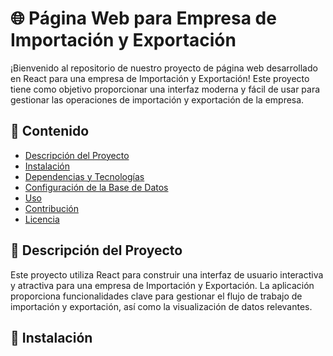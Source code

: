 # 🌐 Página Web para Empresa de Importación y Exportación

¡Bienvenido al repositorio de nuestro proyecto de página web desarrollado en React para una empresa de Importación y Exportación! Este proyecto tiene como objetivo proporcionar una interfaz moderna y fácil de usar para gestionar las operaciones de importación y exportación de la empresa.

## 📄 Contenido

- [Descripción del Proyecto](#descripción-del-proyecto)
- [Instalación](#instalación)
- [Dependencias y Tecnologías](#dependencias-y-tecnologías)
- [Configuración de la Base de Datos](#configuración-de-la-base-de-datos)
- [Uso](#uso)
- [Contribución](#contribución)
- [Licencia](#licencia)

## 📖 Descripción del Proyecto

Este proyecto utiliza React para construir una interfaz de usuario interactiva y atractiva para una empresa de Importación y Exportación. La aplicación proporciona funcionalidades clave para gestionar el flujo de trabajo de importación y exportación, así como la visualización de datos relevantes.

## 🚀 Instalación
